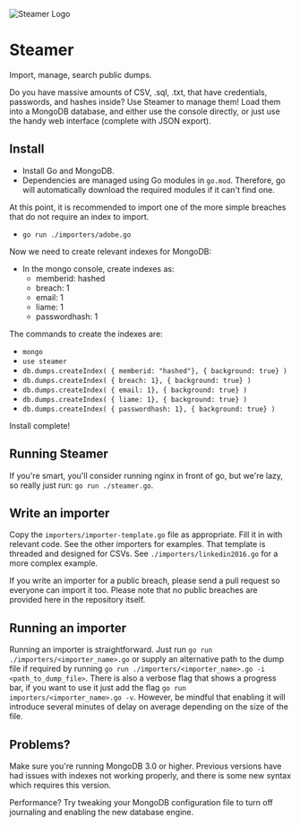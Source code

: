 ![Steamer Logo](https://i.imgur.com/FobEdvM.png)

Steamer
=======

Import, manage, search public dumps.

Do you have massive amounts of CSV, .sql, .txt, that have credentials, passwords, and hashes inside?
Use Steamer to manage them! Load them into a MongoDB database, and either use the console directly, or just use the handy web interface (complete with JSON export).

Install
-------

- Install Go and MongoDB.
- Dependencies are managed using Go modules in `go.mod`. Therefore, go will automatically download the required modules if it can't find one.

At this point, it is recommended to import one of the more simple breaches that do not require an index to import.

- `go run ./importers/adobe.go`

Now we need to create relevant indexes for MongoDB:
- In the mongo console, create indexes as:
  - memberid: hashed
  - breach: 1
  - email: 1
  - liame: 1
  - passwordhash: 1
  
The commands to create the indexes are:
- `mongo`
- `use steamer`
- `db.dumps.createIndex( { memberid: "hashed"}, { background: true} )`
- `db.dumps.createIndex( { breach: 1}, { background: true} )`
- `db.dumps.createIndex( { email: 1}, { background: true} )`
- `db.dumps.createIndex( { liame: 1}, { background: true} )`
- `db.dumps.createIndex( { passwordhash: 1}, { background: true} )`

Install complete!

Running Steamer
---------------

If you're smart, you'll consider running nginx in front of go, but we're lazy, so really just run:
`go run ./steamer.go`.

Write an importer
-----------------

Copy the `importers/importer-template.go` file as appropriate. Fill it in with relevant code. See the other importers for examples.
That template is threaded and designed for CSVs. See `./importers/linkedin2016.go` for a more complex example.

If you write an importer for a public breach, please send a pull request so everyone can import it too. Please note that no public breaches are provided here in the repository itself.

Running an importer
-----------------
Running an importer is straightforward. Just run `go run ./importers/<importer_name>.go` or supply an alternative path to the dump file if required by running `go run ./importers/<importer_name>.go -i <path_to_dump_file>`. 
There is also a verbose flag that shows a progress bar, if you want to use it just add the flag `go run importers/<importer_name>.go -v`.
However, be mindful that enabling it will introduce several minutes of delay on average depending on the size of the file.

Problems?
---------

Make sure you're running MongoDB 3.0 or higher. Previous versions have had issues with indexes not working properly, and there is some new syntax which requires this version.

Performance? Try tweaking your MongoDB configuration file to turn off journaling and enabling the new database engine.
